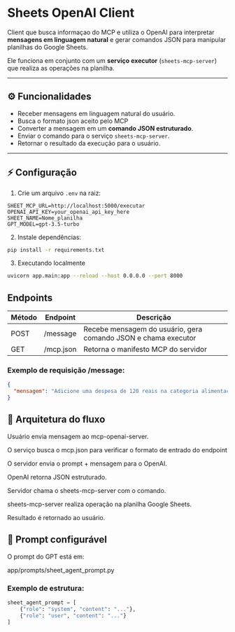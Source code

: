 # Sheets OpenAI Client

Client que busca informaçao do MCP e utiliza o OpenAI para interpretar **mensagens em linguagem natural** e gerar comandos JSON para manipular planilhas do Google Sheets.

Ele funciona em conjunto com um **serviço executor** (`sheets-mcp-server`) que realiza as operações na planilha.

---

## ⚙️ Funcionalidades

- Receber mensagens em linguagem natural do usuário.
- Busca o formato json aceito pelo MCP
- Converter a mensagem em um **comando JSON estruturado**.
- Enviar o comando para o serviço `sheets-mcp-server`.
- Retornar o resultado da execução para o usuário.

---

## ⚡ Configuração

1. Crie um arquivo `.env` na raiz:

```
SHEET_MCP_URL=http://localhost:5000/executar
OPENAI_API_KEY=your_openai_api_key_here
SHEET_NAME=Nome_planilha
GPT_MODEL=gpt-3.5-turbo
```

2. Instale dependências:

```bash
pip install -r requirements.txt
```

3. Executando localmente
```bash
uvicorn app.main:app --reload --host 0.0.0.0 --port 8000
```

## Endpoints

| Método | Endpoint  | Descrição                                                      |
|--------|-----------|----------------------------------------------------------------|
| POST   | /message  | Recebe mensagem do usuário, gera comando JSON e chama executor |
| GET    | /mcp.json | Retorna o manifesto MCP do servidor                            |

### Exemplo de requisição /message:
```json
{
  "mensagem": "Adicione uma despesa de 120 reais na categoria alimentação"
}
```

## 🧩 Arquitetura do fluxo

Usuário envia mensagem ao mcp-openai-server.

O serviço busca o mcp.json para verificar o formato de entrado do endpoint

O servidor envia o prompt + mensagem para o OpenAI.

OpenAI retorna JSON estruturado.

Servidor chama o sheets-mcp-server com o comando.

sheets-mcp-server realiza operação na planilha Google Sheets.

Resultado é retornado ao usuário.

## 📝 Prompt configurável

O prompt do GPT está em:

app/prompts/sheet_agent_prompt.py

### Exemplo de estrutura:

```py
sheet_agent_prompt = [
    {"role": "system", "content": "..."},
    {"role": "user", "content": "..."}
]
```

